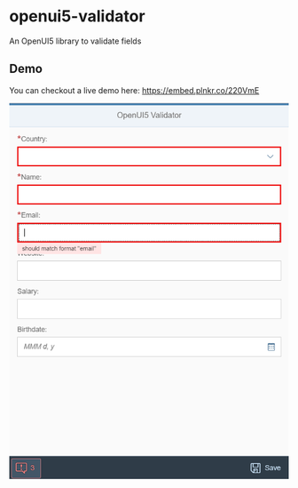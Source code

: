 # openui5-validator
An OpenUI5 library to validate fields

## Demo
You can checkout a live demo here: https://embed.plnkr.co/220VmE

[<img src="openui5-validator.png">](https://github.com/mauriciolauffer/openui5-validator/blob/master/openui5-validator.png?raw=true)
